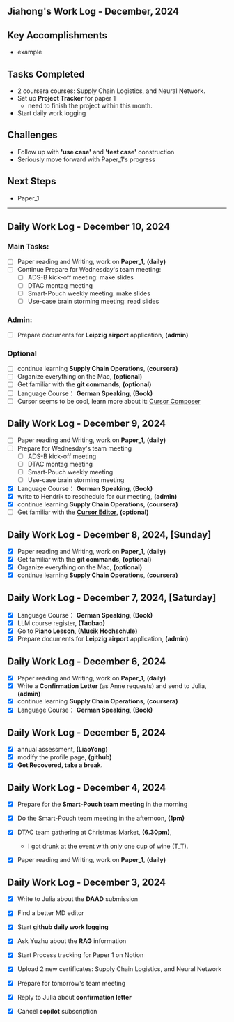 ## Jiahong's Work Log - December, 2024

## **Key Accomplishments**

* example

## **Tasks Completed**

* 2 coursera courses: Supply Chain Logistics, and Neural Network.
* Set up **Project Tracker** for paper 1
    - need to finish the project within this month.
* Start daily work logging

## **Challenges**

* Follow up with **'use case'** and **'test case'** construction
* Seriously move forward with Paper_1's progress

## **Next Steps**

* Paper_1

---

## Daily Work Log - December 10, 2024

### **Main Tasks:**

- [ ]  Paper reading and Writing, work on **Paper_1**, **(daily)**
- [ ]  Continue Prepare for Wednesday's team meeting:
    - [ ]  ADS-B kick-off meeting: make slides
    - [ ]  DTAC montag meeting
    - [ ]  Smart-Pouch weekly meeting: make slides
    - [ ]  Use-case brain storming meeting: read slides

### **Admin:**

- [ ]  Prepare documents for **Leipzig airport** application, **(admin)**

### **Optional**

- [ ]  continue learning **Supply Chain Operations**, **(coursera)**
- [ ]  Organize everything on the Mac, **(optional)**
- [ ]  Get familiar with the **git commands**, **(optional)**
- [ ]  Language Course： **German Speaking**, **(Book)**
- [ ]  Cursor seems to be cool, learn more about it: [Cursor Composer](https://www.youtube.com/watch?v=nV053fD3mJI)

## Daily Work Log - December 9, 2024

- [ ]  Paper reading and Writing, work on **Paper_1**, **(daily)**
- [ ]  Prepare for Wednesday's team meeting
    - [ ]  ADS-B kick-off meeting
    - [ ]  DTAC montag meeting
    - [ ]  Smart-Pouch weekly meeting
    - [ ]  Use-case brain storming meeting
- [X]  Language Course： **German Speaking**, **(Book)**
- [X]  write to Hendrik to reschedule for our meeting, **(admin)**
- [X]  continue learning **Supply Chain Operations**, **(coursera)**
- [ ]  Get familiar with the **[Cursor Editor](https://www.youtube.com/watch?v=ocMOZpuAMw4&t=29s)**, **(optional)**

## Daily Work Log - December 8, 2024, **[Sunday]**

- [X]  Paper reading and Writing, work on **Paper_1**, **(daily)**
- [X]  Get familiar with the **git commands**, **(optional)**
- [X]  Organize everything on the Mac, **(optional)**
- [X]  continue learning **Supply Chain Operations**, **(coursera)**

## Daily Work Log - December 7, 2024, **[Saturday]**

- [X]  Language Course： **German Speaking**, **(Book)**
- [X]  LLM course register, **(Taobao)**
- [X]  Go to **Piano Lesson**, **(Musik Hochschule)**
- [X]  Prepare documents for **Leipzig airport** application, **(admin)**

## Daily Work Log - December 6, 2024

- [X]  Paper reading and Writing, work on **Paper_1**, **(daily)**
- [X]  Write a **Confirmation Letter** (as Anne requests) and send to Julia, **(admin)**
- [X]  continue learning **Supply Chain Operations**, **(coursera)**
- [X]  Language Course： **German Speaking**, **(Book)**

## Daily Work Log - December 5, 2024

- [X]  annual assessment, **(LiaoYong)**
- [X]  modify the profile page, **(github)**
- [X]  **Get Recovered, take a break.**

## Daily Work Log - December 4, 2024

- [X]  Prepare for the **Smart-Pouch team meeting** in the morning
- [X]  Do the Smart-Pouch team meeting in the afternoon, **(1pm)**
- [X]  DTAC team gathering at Christmas Market, **(6.30pm)**, 
    - I got drunk at the event with only one cup of wine (T_T).
- [X]  Paper reading and Writing, work on **Paper_1**, **(daily)**



## Daily Work Log - December 3, 2024

- [X]  Write to Julia about the **DAAD** submission
- [X]  Find a better MD editor
- [X]  Start **github daily work logging**
- [X]  Ask Yuzhu about the **RAG** information
- [X]  Start Process tracking for Paper 1 on Notion
- [X]  Upload 2 new certificates: Supply Chain Logistics, and Neural Network
- [X]  Prepare for tomorrow's team meeting
- [X]  Reply to Julia about **confirmation letter**
- [X]  Cancel **copilot** subscription


